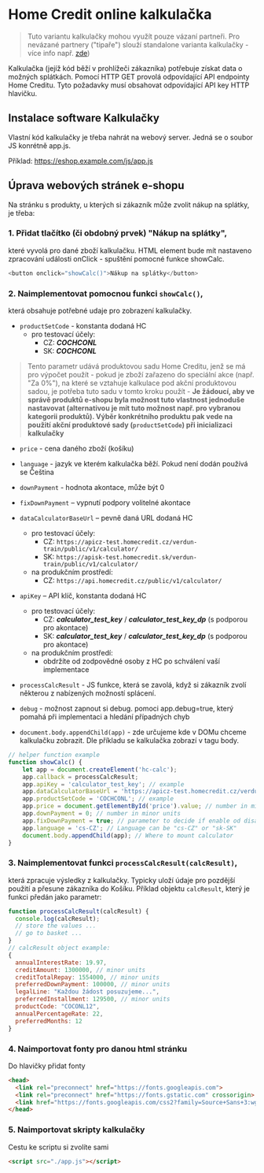 # Home Credit online kalkulačka

> Tuto variantu kalkulačky mohou využít pouze vázaní partneři. Pro nevázané partnery ("tipaře") slouží standalone varianta kalkulačky - více info např. [zde](https://github.com/homecreditcz/oneclick-api/wiki/Produk%C4%8Dn%C3%AD-prost%C5%99ed%C3%AD))

Kalkulačka (jejíž kód běží v prohlížeči zákazníka) potřebuje získat data o možných splátkách. Pomocí HTTP GET provolá odpovídající API endpointy Home Creditu. Tyto požadavky musí obsahovat odpovídající API key HTTP hlavičku.

## Instalace software Kalkulačky

Vlastní kód kalkulačky je třeba nahrát na webový server. Jedná se o soubor JS konrétně app.js.

Příklad: https://eshop.example.com/js/app.js

## Úprava webových stránek e-shopu

Na stránku s produkty, u kterých si zákazník může zvolit nákup na splátky, je třeba:

### 1. Přidat tlačítko (či obdobný prvek) "Nákup na splátky",

které vyvolá pro dané zboží kalkulačku. HTML element bude mít nastaveno zpracování události onClick - spuštění pomocné funkce showCalc.

```javascript
<button onclick="showCalc()">Nákup na splátky</button>
```

### 2. Naimplementovat pomocnou funkci `showCalc()`, 

která obsahuje potřebné udaje pro zobrazení kalkulačky.

- `productSetCode` - konstanta dodaná HC 
  - pro testovací účely:
    - CZ: ***COCHCONL***
    - SK: ***COCHCONL***
    
> Tento parametr udává produktovou sadu Home Creditu, jenž se má pro výpočet použít - pokud je zboží zařazeno do speciální akce (např. "Za 0%"), na které se vztahuje kalkulace pod akční produktovou sadou, je potřeba tuto sadu v tomto kroku použít - **Je žádoucí, aby ve správě produktů e-shopu byla možnost tuto vlastnost jednoduše nastavovat (alternativou je mít tuto možnost např. pro vybranou kategorii produktů). Výběr konkrétního produktu pak vede na použití akční produktové sady (`productSetCode`) při inicializaci kalkulačky**

- `price` - cena daného zboží (košíku)
- `language` - jazyk ve kterém kalkulačka běží. Pokud není dodán používá se Čeština
- `downPayment` - hodnota akontace, může být 0
- `fixDownPayment` – vypnutí podpory volitelné akontace
- `dataCalculatorBaseUrl` – pevně daná URL dodaná HC
  - pro testovací účely: 
    - CZ: `https://apicz-test.homecredit.cz/verdun-train/public/v1/calculator/`
    - SK: `https://apisk-test.homecredit.sk/verdun-train/public/v1/calculator/`
  - na produkčním prostředí: 
    - CZ: `https://api.homecredit.cz/public/v1/calculator/`

- `apiKey` – API klíč, konstanta dodaná HC
  - pro testovací účely:
    - CZ: ***calculator_test_key*** / ***calculator_test_key_dp*** (s podporou pro akontace)
    - SK: ***calculator_test_key*** / ***calculator_test_key_dp*** (s podporou pro akontace)
  - na produkčním prostředí:
    - obdržíte od zodpovědné osoby z HC po schválení vaší implementace

- `processCalcResult` - JS funkce, která se zavolá, když si zákazník zvolí některou z nabízených možností splácení.
- `debug` - možnost zapnout si debug. pomoci app.debug=true, který pomahá při implementaci a hledání případných chyb
- `document.body.appendChild(app)` - zde určujeme kde v DOMu chceme kalkulačku zobrazit. Dle příkladu se kalkulačka zobrazí v tagu body.

```javascript
// helper function example  
function showCalc() {
    let app = document.createElement('hc-calc');
    app.callback = processCalcResult;
    app.apiKey = 'calculator_test_key'; // example
    app.dataCalculatorBaseUrl = 'https://apicz-test.homecredit.cz/verdun-train/public/v1/calculator/';
    app.productSetCode = 'COCHCONL'; // example
    app.price = document.getElementById('price').value; // number in minor units
    app.downPayment = 0; // number in minor units
    app.fixDownPayment = true; // parameter to decide if enable od disable downpayment
    app.language = 'cs-CZ'; // Language can be "cs-CZ" or "sk-SK"
    document.body.appendChild(app); // Where to mount calculator
}
```

### 3. Naimplementovat funkci `processCalcResult(calcResult)`,

která zpracuje výsledky z kalkulačky. Typicky uloží údaje pro pozdější použití a přesune zákazníka do Košíku. Příklad objektu `calcResult`, který je funkci předán jako parametr:

```javascript
function processCalcResult(calcResult) {  
  console.log(calcResult);  
  // store the values ...  
  // go to basket ...  
}      
// calcResult object example:  
{
  annualInterestRate: 19.97,
  creditAmount: 1300000, // minor units
  creditTotalRepay: 1554000, // minor units
  preferredDownPayment: 100000, // minor units
  legalLine: "Každou žádost posuzujeme...",
  preferredInstallment: 129500, // minor units
  productCode: "COCONL12",
  annualPercentageRate: 22,
  preferredMonths: 12
}
```

### 4. Naimportovat fonty pro danou html stránku
Do hlavičky přidat fonty

```html
<head>
  <link rel="preconnect" href="https://fonts.googleapis.com">
  <link rel="preconnect" href="https://fonts.gstatic.com" crossorigin>
  <link href="https://fonts.googleapis.com/css2?family=Source+Sans+3:wght@400;600&display=swap" rel="stylesheet">
</head>
```

### 5. Naimportovat skripty kalkulačky
Cestu ke scriptu si zvolíte sami
```html
<script src="./app.js"></script>
```
